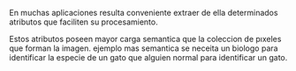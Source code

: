En muchas aplicaciones resulta conveniente extraer de ella determinados atributos que faciliten su procesamiento.

Estos atributos poseen mayor carga semantica que la coleccion de pıxeles que forman la imagen.
ejemplo mas semantica se neceita un biologo para identificar la especie de un gato que alguien normal para identificar un gato.




